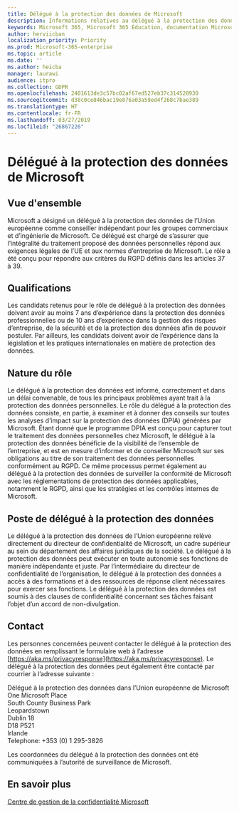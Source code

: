 ```yaml
---
title: Délégué à la protection des données de Microsoft
description: Informations relatives au délégué à la protection des données de Microsoft de l’Union européenne concernant le RGPD
keywords: Microsoft 365, Microsoft 365 Éducation, documentation Microsoft 365, RGPD
author: herviicban
localization_priority: Priority
ms.prod: Microsoft-365-enterprise
ms.topic: article
ms.date: ''
ms.author: heicba
manager: laurawi
audience: itpro
ms.collection: GDPR
ms.openlocfilehash: 2401613de3c57bc02af67ed527eb37c314528930
ms.sourcegitcommit: d38c0ce846bac19e876a03a59ed4f268c7bae389
ms.translationtype: HT
ms.contentlocale: fr-FR
ms.lasthandoff: 03/27/2019
ms.locfileid: "26867226"
---
```

# <a name="microsofts-data-protection-officer"></a>Délégué à la protection des données de Microsoft

## <a name="overview"></a>Vue d'ensemble
Microsoft a désigné un délégué à la protection des données de l’Union européenne comme conseiller indépendant pour les groupes commerciaux et d’ingénierie de Microsoft. Ce délégué est chargé de s’assurer que l’intégralité du traitement proposé des données personnelles répond aux exigences légales de l’UE et aux normes d’entreprise de Microsoft. Le rôle a été conçu pour répondre aux critères du RGPD définis dans les articles 37 à 39.

## <a name="qualifications"></a>Qualifications
Les candidats retenus pour le rôle de délégué à la protection des données doivent avoir au moins 7 ans d’expérience dans la protection des données professionnelles ou de 10 ans d’expérience dans la gestion des risques d’entreprise, de la sécurité et de la protection des données afin de pouvoir postuler. Par ailleurs, les candidats doivent avoir de l’expérience dans la législation et les pratiques internationales en matière de protection des données. 

## <a name="nature-of-the-role"></a>Nature du rôle
Le délégué à la protection des données est informé, correctement et dans un délai convenable, de tous les principaux problèmes ayant trait à la protection des données personnelles. Le rôle du délégué à la protection des données consiste, en partie, à examiner et à donner des conseils sur toutes les analyses d’impact sur la protection des données (DPIA) générées par Microsoft. Étant donné que le programme DPIA est conçu pour capturer tout le traitement des données personnelles chez Microsoft, le délégué à la protection des données bénéficie de la visibilité de l’ensemble de l’entreprise, et est en mesure d’informer et de conseiller Microsoft sur ses obligations au titre de son traitement des données personnelles conformément au RGPD. Ce même processus permet également au délégué à la protection des données de surveiller la conformité de Microsoft avec les réglementations de protection des données applicables, notamment le RGPD, ainsi que les stratégies et les contrôles internes de Microsoft. 

## <a name="position-of-the-data-protection-officer"></a>Poste de délégué à la protection des données
Le délégué à la protection des données de l’Union européenne relève directement du directeur de confidentialité de Microsoft, un cadre supérieur au sein du département des affaires juridiques de la société. Le délégué à la protection des données peut exécuter en toute autonomie ses fonctions de manière indépendante et juste. Par l’intermédiaire du directeur de confidentialité de l’organisation, le délégué à la protection des données a accès à des formations et à des ressources de réponse client nécessaires pour exercer ses fonctions. Le délégué à la protection des données est soumis à des clauses de confidentialité concernant ses tâches faisant l’objet d’un accord de non-divulgation.  

## <a name="contact"></a>Contact
Les personnes concernées peuvent contacter le délégué à la protection des données en remplissant le formulaire web à l’adresse [https://aka.ms/privacyresponse](https://aka.ms/privacyresponse). Le délégué à la protection des données peut également être contacté par courrier à l’adresse suivante :

Délégué à la protection des données dans l’Union européenne de Microsoft<br>
One Microsoft Place<br>
South County Business Park<br>
Leopardstown<br>
Dublin 18<br>
D18 P521<br>
Irlande<br>
Telephone: +353 (0) 1 295-3826<br>

Les coordonnées du délégué à la protection des données ont été communiquées à l’autorité de surveillance de Microsoft.   

## <a name="learn-more"></a>En savoir plus

[Centre de gestion de la confidentialité Microsoft](https://www.microsoft.com/TrustCenter/Privacy/gdpr/default.aspx)


